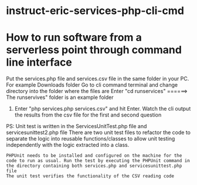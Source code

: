 # instruct-eric-services-php-cli-cmd
# How to run software from a serverless point through command line interface

Put the services.php file and services.csv file in the same folder in your PC. For example Downloads folder
Go to cli command terminal and change directory into the folder where the files are
Enter "cd runservices"  ======> The runservives" folder is an example folder

1. Enter "php services.php services.csv" and hit Enter. Watch the cli output the results from the csv file for the first and second question

PS: Unit test is written in the ServicesUnitTest.php file and servicesunittest2.php file
    There are two unit test files to refactor the code to separate the logic into reusable functions/classes to allow unit testing independently with the logic extracted into a class.

    PHPUnit needs to be installed and configured on the machine for the code to run as usual. Run the test by executing the PHPUnit command in the directory containing both services.php and servicesunittest.php file
    The unit test verifies the functionality of the CSV reading code
